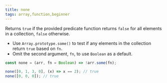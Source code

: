 ```yaml
---
title: none
tags: array,function,beginner
---
```


Returns `true` if the provided predicate function returns `false` for all elements in a collection, `false` otherwise.

- Use `Array.prototype.some()` to test if any elements in the collection return `true` based on `fn`.
- Omit the second argument, `fn`, to use `Boolean` as a default.

```js
const none = (arr, fn = Boolean) => !arr.some(fn);
```

```js
none([0, 1, 3, 0], (x) => x == 2); // true
none([0, 0, 0]); // true
```
